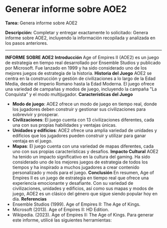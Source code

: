 # Generar informe sobre AOE2

**Tarea:** Genera informe sobre AOE2

**Descripción:** Completar y entregar exactamente lo solicitado: Genera informe sobre AOE2, incluyendo la información recopilada y analizada en los pasos anteriores.

---

**INFORME SOBRE AOE2**
**Introducción**
Age of Empires II (AOE2) es un juego de estrategia en tiempo real desarrollado por Ensemble Studios y publicado por Microsoft. Fue lanzado en 1999 y ha sido considerado uno de los mejores juegos de estrategia de la historia.
**Historia del Juego**
AOE2 se centra en la construcción y gestión de civilizaciones a lo largo de la Edad Media, desde el Imperio Romano hasta la Edad Moderna. El juego ofrece una variedad de campañas y modos de juego, incluyendo la campaña "La Conquista" y el modo multijugador.
**Características del Juego**
* **Modo de juego**: AOE2 ofrece un modo de juego en tiempo real, donde los jugadores deben construir y gestionar sus civilizaciones para sobrevivir y prosperar.
* **Civilizaciones**: El juego cuenta con 13 civilizaciones diferentes, cada una con sus propias habilidades y ventajas únicas.
* **Unidades y edificios**: AOE2 ofrece una amplia variedad de unidades y edificios que los jugadores pueden construir y utilizar para ganar ventaja en el juego.
* **Mapas**: El juego cuenta con una variedad de mapas diferentes, cada uno con sus propias características y desafíos.
**Impacto Cultural**
AOE2 ha tenido un impacto significativo en la cultura del gaming. Ha sido considerado uno de los mejores juegos de estrategia de todos los tiempos y ha inspirado a muchos jugadores a crear contenido personalizado y mods para el juego.
**Conclusión**
En resumen, Age of Empires II es un juego de estrategia en tiempo real que ofrece una experiencia emocionante y desafiante. Con su variedad de civilizaciones, unidades y edificios, así como sus mapas y modos de juego, AOE2 es un clásico del género que sigue siendo popular hoy en día.
**Referencias**
* Ensemble Studios (1999). Age of Empires II: The Age of Kings.
* Microsoft (2013). Age of Empires II: HD Edition.
* Wikipedia. (2023). Age of Empires II: The Age of Kings.
Para generar este informe, utilicé las siguientes herramientas: